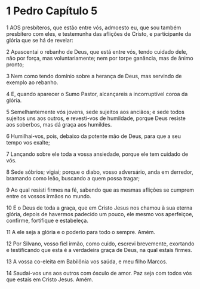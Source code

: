 # 1 Pedro Capítulo 5

1	AOS presbíteros, que estão entre vós, admoesto eu, que sou também presbítero com eles, e testemunha das aflições de Cristo, e participante da glória que se há de revelar:

2	Apascentai o rebanho de Deus, que está entre vós, tendo cuidado dele, não por força, mas voluntariamente; nem por torpe ganância, mas de ânimo pronto;

3	Nem como tendo domínio sobre a herança de Deus, mas servindo de exemplo ao rebanho.

4	E, quando aparecer o Sumo Pastor, alcançareis a incorruptível coroa da glória.

5	Semelhantemente vós jovens, sede sujeitos aos anciãos; e sede todos sujeitos uns aos outros, e revesti-vos de humildade, porque Deus resiste aos soberbos, mas dá graça aos humildes.

6	Humilhai-vos, pois, debaixo da potente mão de Deus, para que a seu tempo vos exalte;

7	Lançando sobre ele toda a vossa ansiedade, porque ele tem cuidado de vós.

8	Sede sóbrios; vigiai; porque o diabo, vosso adversário, anda em derredor, bramando como leão, buscando a quem possa tragar;

9	Ao qual resisti firmes na fé, sabendo que as mesmas aflições se cumprem entre os vossos irmãos no mundo.

10	E o Deus de toda a graça, que em Cristo Jesus nos chamou à sua eterna glória, depois de havermos padecido um pouco, ele mesmo vos aperfeiçoe, confirme, fortifique e estabeleça.

11	A ele seja a glória e o poderio para todo o sempre. Amém.

12	Por Silvano, vosso fiel irmão, como cuido, escrevi brevemente, exortando e testificando que esta é a verdadeira graça de Deus, na qual estais firmes.

13	A vossa co-eleita em Babilônia vos saúda, e meu filho Marcos.

14	Saudai-vos uns aos outros com ósculo de amor. Paz seja com todos vós que estais em Cristo Jesus. Amém.

